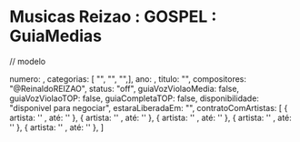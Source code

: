 
# Musicas Reizao : GOSPEL : GuiaMedias

// modelo

numero: , categorias: [ "", "", "",], ano: , titulo: "", compositores: "@ReinaldoREIZAO", status: "off", guiaVozViolaoMedia: false, guiaVozViolaoTOP: false,  guiaCompletaTOP: false, disponibilidade: "disponivel para negociar", estaraLiberadaEm: "", contratoComArtistas: [ { artista: '' , até: '' }, { artista: '' , até: '' }, { artista: '' , até: '' }, { artista: '' , até: '' }, { artista: '' , até: '' }, ]






